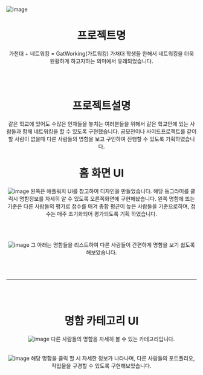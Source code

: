 ![image](https://github.com/jodandan/GatWorking-front/assets/113495894/32d9adca-d6e3-471c-8fa4-f85b82e5360e)<div align="center"> 
  
프로젝트명
==========
가천대 + 네트워킹 = GatWorking(가트워킹)
가처대 학생들 한해서 네트워킹을 더욱 원활하게 하고자하는 의미에서 유래되었습니다.

<br></br>

프로젝트설명 
===========
같은 학교에 있어도 수많은 인재들을 놓치는 여러분들을 위해서 같은 학교안에 있는 사람들과 함께 네트워킹을 할 수 있도록 구현했습니다.
공모전이나 사이드프로젝트를 같이 할 사람이 없을때 다른 사람들의 명함을 보고 구인하여 진행할 수 있도록 기획하였습니다.

홈 화면 UI
===========
![image](https://github.com/jodandan/GatWorking-front/assets/113495894/34bb73b0-fb6c-48f9-a5f5-6d66fe42946e)
왼쪽은 애플워치 UI를 참고하여 디자인을 만들었습니다. 해당 동그라미를 클릭시 명함정보를 자세히 알 수 있도록 오른쪽화면에 구현해놨습니다.
왼쪽 명함에 뜨는 기준은 다른 사람들의 평가로 점수를 매겨 총합 평균이 높은 사람들을 기준으로하며, 점수는 매주 초기화되어 평가되도록 기획 하였습니다. 

<br></br>

![image](https://github.com/jodandan/GatWorking-front/assets/113495894/3cc450c1-3f6c-462f-8121-1194de044ea0)
그 아래는 명함들을 리스트하여 다른 사람들이 간편하게 명함을 보기 쉽도록 해보았습니다.

<br></br>
________________________
<br></br>



명함 카테고리 UI 
================
![image](https://github.com/jodandan/GatWorking-front/assets/113495894/a8f7fa55-f6a0-421c-921c-db71e3c7ea16)
다른 사람들의 명함을 자세히 볼 수 있는 카테고리입니다. 
<br></br>

![image](https://github.com/jodandan/GatWorking-front/assets/113495894/5803ff41-b115-448a-8aa3-0594e9e38889)
해당 명함을 클릭 할 시 자세한 정보가 나타나며, 다른 사람들의 포트폴리오,작업물을 구경할 수 있도록 구현해보았습니다.

</div>
